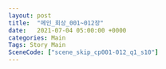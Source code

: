 ```yaml
---
layout: post
title:  "메인_회상_001~012장"
date:   2021-07-04 05:00:00 +0000
categories: Main
Tags: Story Main
SceneCode: ["scene_skip_cp001-012_q1_s10"]
---
```

